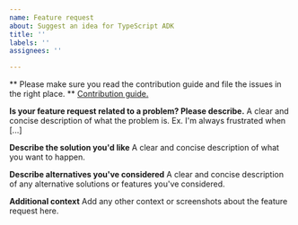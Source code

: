 ```yaml
---
name: Feature request
about: Suggest an idea for TypeScript ADK
title: ''
labels: ''
assignees: ''

---
```


** Please make sure you read the contribution guide and file the issues in the
right place. **
[Contribution guide.](https://google.github.io/adk-docs/contributing-guide/)

**Is your feature request related to a problem? Please describe.**
A clear and concise description of what the problem is. Ex. I'm always
frustrated when [...]

**Describe the solution you'd like**
A clear and concise description of what you want to happen.

**Describe alternatives you've considered**
A clear and concise description of any alternative solutions or features you've
considered.

**Additional context**
Add any other context or screenshots about the feature request here.